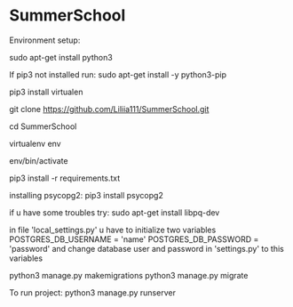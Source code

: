 # SummerSchool
Environment setup:

 sudo apt-get install python3

 If pip3 not installed run:
 sudo apt-get install -y python3-pip

 pip3 install virtualen

 git clone https://github.com/Liliia111/SummerSchool.git

 cd SummerSchool
 
 virtualenv env
 
 env/bin/activate
 
 pip3 install -r requirements.txt


installing psycopg2: 
 pip3 install psycopg2 

if u have some troubles try:
 sudo apt-get install libpq-dev

in file 'local_settings.py' u have to initialize two variables 
POSTGRES_DB_USERNAME = 'name'
POSTGRES_DB_PASSWORD = 'password'
and change database user and password in 'settings.py' to this variables

 python3 manage.py makemigrations
 python3 manage.py migrate
 
 To run project:
 python3 manage.py runserver

